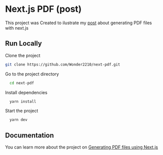 
# Next.js PDF (post)

This project was Created to ilustrate my [post](https://dev.to/wonder2210/generating-pdf-files-using-next-js-24dm) about generating PDF files with
next.js
## Run Locally

Clone the project

```bash
git clone https://github.com/Wonder2210/next-pdf.git 
```

Go to the project directory

```bash
  cd next-pdf
```

Install dependencies

```bash
  yarn install
```

Start the project

```bash
  yarn dev
```


## Documentation
You can learn more about the project on
[Generating PDF files using Next.js](https://dev.to/wonder2210/generating-pdf-files-using-next-js-24dm)

